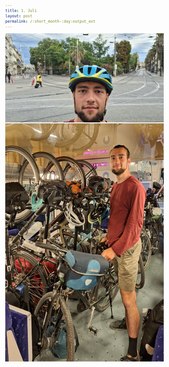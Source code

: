 ```yaml
---
title: 1. Juli
layout: post
permalink: /:short_month-:day:output_ext
---
```

![](assets/20240721_090558.jpg)
![](assets/20240721_134553.jpg)